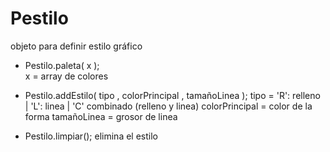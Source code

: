# Pestilo
objeto para definir estilo gráfico

- Pestilo.paleta( x );  
x = array de colores

- Pestilo.addEstilo( tipo , colorPrincipal , tamañoLinea );
tipo = 'R': relleno | 'L': linea | 'C' combinado (relleno y linea)
colorPrincipal = color de la forma
tamañoLinea = grosor de linea

- Pestilo.limpiar(); elimina el estilo
